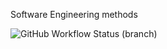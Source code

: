Software Engineering methods

![GitHub Workflow Status (branch)](https://img.shields.io/github/actions/workflow/status/sheneef/sem/main.yml?branch=master)
